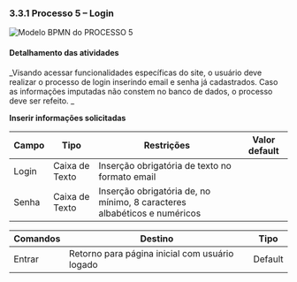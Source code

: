 ### 3.3.1 Processo 5 – Login



![Modelo BPMN do PROCESSO 5](../docs/processos/imagens/login.png)

#### Detalhamento das atividades

_Visando acessar funcionalidades específicas do site, o usuário deve realizar o processo de login inserindo email e senha já cadastrados. Caso as informações imputadas não constem no banco de dados, o processo deve ser refeito.
_


**Inserir informações solicitadas**

| **Campo**       | **Tipo**         | **Restrições** | **Valor default** |
| ---             | ---              | ---            | ---               |
| Login | Caixa de Texto | Inserção obrigatória de texto no formato email |                   |
| Senha | Caixa de Texto | Inserção obrigatória de, no mínimo, 8 caracteres albabéticos e numéricos |                |

| **Comandos**         |  **Destino**                   | **Tipo** |
| ---                  | ---                            | ---               |
| Entrar | Retorno para página inicial com usuário logado | Default |

